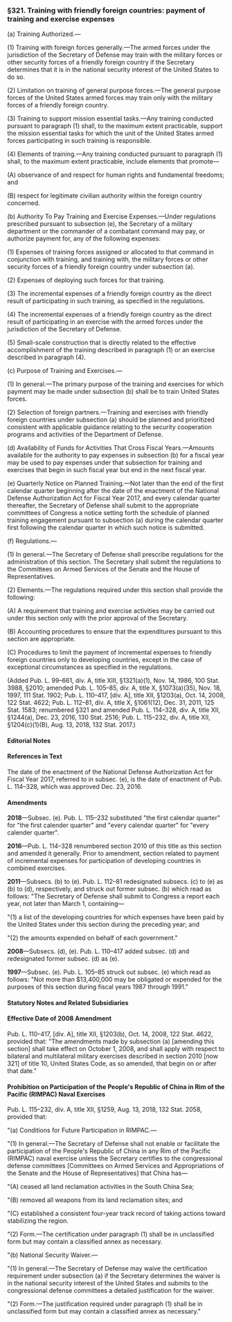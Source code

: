 ### §321. Training with friendly foreign countries: payment of training and exercise expenses ###

(a) Training Authorized.—

(1) Training with foreign forces generally.—The armed forces under the jurisdiction of the Secretary of Defense may train with the military forces or other security forces of a friendly foreign country if the Secretary determines that it is in the national security interest of the United States to do so.

(2) Limitation on training of general purpose forces.—The general purpose forces of the United States armed forces may train only with the military forces of a friendly foreign country.

(3) Training to support mission essential tasks.—Any training conducted pursuant to paragraph (1) shall, to the maximum extent practicable, support the mission essential tasks for which the unit of the United States armed forces participating in such training is responsible.

(4) Elements of training.—Any training conducted pursuant to paragraph (1) shall, to the maximum extent practicable, include elements that promote—

(A) observance of and respect for human rights and fundamental freedoms; and

(B) respect for legitimate civilian authority within the foreign country concerned.

(b) Authority To Pay Training and Exercise Expenses.—Under regulations prescribed pursuant to subsection (e), the Secretary of a military department or the commander of a combatant command may pay, or authorize payment for, any of the following expenses:

(1) Expenses of training forces assigned or allocated to that command in conjunction with training, and training with, the military forces or other security forces of a friendly foreign country under subsection (a).

(2) Expenses of deploying such forces for that training.

(3) The incremental expenses of a friendly foreign country as the direct result of participating in such training, as specified in the regulations.

(4) The incremental expenses of a friendly foreign country as the direct result of participating in an exercise with the armed forces under the jurisdiction of the Secretary of Defense.

(5) Small-scale construction that is directly related to the effective accomplishment of the training described in paragraph (1) or an exercise described in paragraph (4).

(c) Purpose of Training and Exercises.—

(1) In general.—The primary purpose of the training and exercises for which payment may be made under subsection (b) shall be to train United States forces.

(2) Selection of foreign partners.—Training and exercises with friendly foreign countries under subsection (a) should be planned and prioritized consistent with applicable guidance relating to the security cooperation programs and activities of the Department of Defense.

(d) Availability of Funds for Activities That Cross Fiscal Years.—Amounts available for the authority to pay expenses in subsection (b) for a fiscal year may be used to pay expenses under that subsection for training and exercises that begin in such fiscal year but end in the next fiscal year.

(e) Quarterly Notice on Planned Training.—Not later than the end of the first calendar quarter beginning after the date of the enactment of the National Defense Authorization Act for Fiscal Year 2017, and every calendar quarter thereafter, the Secretary of Defense shall submit to the appropriate committees of Congress a notice setting forth the schedule of planned training engagement pursuant to subsection (a) during the calendar quarter first following the calendar quarter in which such notice is submitted.

(f) Regulations.—

(1) In general.—The Secretary of Defense shall prescribe regulations for the administration of this section. The Secretary shall submit the regulations to the Committees on Armed Services of the Senate and the House of Representatives.

(2) Elements.—The regulations required under this section shall provide the following:

(A) A requirement that training and exercise activities may be carried out under this section only with the prior approval of the Secretary.

(B) Accounting procedures to ensure that the expenditures pursuant to this section are appropriate.

(C) Procedures to limit the payment of incremental expenses to friendly foreign countries only to developing countries, except in the case of exceptional circumstances as specified in the regulations.

(Added Pub. L. 99–661, div. A, title XIII, §1321(a)(1), Nov. 14, 1986, 100 Stat. 3988, §2010; amended Pub. L. 105–85, div. A, title X, §1073(a)(35), Nov. 18, 1997, 111 Stat. 1902; Pub. L. 110–417, [div. A], title XII, §1203(a), Oct. 14, 2008, 122 Stat. 4622; Pub. L. 112–81, div. A, title X, §1061(12), Dec. 31, 2011, 125 Stat. 1583; renumbered §321 and amended Pub. L. 114–328, div. A, title XII, §1244(a), Dec. 23, 2016, 130 Stat. 2516; Pub. L. 115–232, div. A, title XII, §1204(c)(1)(B), Aug. 13, 2018, 132 Stat. 2017.)

#### **Editorial Notes** ####

#### References in Text ####

The date of the enactment of the National Defense Authorization Act for Fiscal Year 2017, referred to in subsec. (e), is the date of enactment of Pub. L. 114–328, which was approved Dec. 23, 2016.

#### Amendments ####

**2018**—Subsec. (e). Pub. L. 115–232 substituted "the first calendar quarter" for "the first calender quarter" and "every calendar quarter" for "every calender quarter".

**2016**—Pub. L. 114–328 renumbered section 2010 of this title as this section and amended it generally. Prior to amendment, section related to payment of incremental expenses for participation of developing countries in combined exercises.

**2011**—Subsecs. (b) to (e). Pub. L. 112–81 redesignated subsecs. (c) to (e) as (b) to (d), respectively, and struck out former subsec. (b) which read as follows: "The Secretary of Defense shall submit to Congress a report each year, not later than March 1, containing—

"(1) a list of the developing countries for which expenses have been paid by the United States under this section during the preceding year; and

"(2) the amounts expended on behalf of each government."

**2008**—Subsecs. (d), (e). Pub. L. 110–417 added subsec. (d) and redesignated former subsec. (d) as (e).

**1997**—Subsec. (e). Pub. L. 105–85 struck out subsec. (e) which read as follows: "Not more than $13,400,000 may be obligated or expended for the purposes of this section during fiscal years 1987 through 1991."

#### **Statutory Notes and Related Subsidiaries** ####

#### Effective Date of 2008 Amendment ####

Pub. L. 110–417, [div. A], title XII, §1203(b), Oct. 14, 2008, 122 Stat. 4622, provided that: "The amendments made by subsection (a) [amending this section] shall take effect on October 1, 2008, and shall apply with respect to bilateral and multilateral military exercises described in section 2010 [now 321] of title 10, United States Code, as so amended, that begin on or after that date."

#### Prohibition on Participation of the People's Republic of China in Rim of the Pacific (RIMPAC) Naval Exercises ####

Pub. L. 115–232, div. A, title XII, §1259, Aug. 13, 2018, 132 Stat. 2058, provided that:

"(a) Conditions for Future Participation in RIMPAC.—

"(1) In general.—The Secretary of Defense shall not enable or facilitate the participation of the People's Republic of China in any Rim of the Pacific (RIMPAC) naval exercise unless the Secretary certifies to the congressional defense committees [Committees on Armed Services and Appropriations of the Senate and the House of Representatives] that China has—

"(A) ceased all land reclamation activities in the South China Sea;

"(B) removed all weapons from its land reclamation sites; and

"(C) established a consistent four-year track record of taking actions toward stabilizing the region.

"(2) Form.—The certification under paragraph (1) shall be in unclassified form but may contain a classified annex as necessary.

"(b) National Security Waiver.—

"(1) In general.—The Secretary of Defense may waive the certification requirement under subsection (a) if the Secretary determines the waiver is in the national security interest of the United States and submits to the congressional defense committees a detailed justification for the waiver.

"(2) Form.—The justification required under paragraph (1) shall be in unclassified form but may contain a classified annex as necessary."